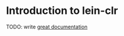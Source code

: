 # Introduction to lein-clr

TODO: write [great documentation](http://jacobian.org/writing/great-documentation/what-to-write/)